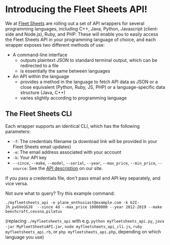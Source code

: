 # Introducing the Fleet Sheets API!

We at [Fleet Sheets](https://www.myfleetsheets.com/) are rolling out a set of API wrappers for several programming languages,
including C++, Java, Python, Javascript (client-side and Node.js), Ruby, and PHP. These will enable you to easily access the Fleet Sheets API
in your programming language of choice, and each wrapper exposes two different methods of use:

 * A command-line interface
   * outputs plaintext JSON to standard terminal output, which can be redirected to a file
   * is essentially the same between languages
 * An API within the language
   * provides a method in the language to fetch API data as JSON or a close equivalent (Python, Ruby, JS, PHP) or a language-specific data structure (Java, C++)
   * varies slightly according to programming language

## The Fleet Sheets CLI

Each wrapper supports an identical CLI, which has the following parameters:

 * `-f`: The credentials filename (a download link will be provided in your Fleet Sheets email updates)
 * `-e`: The email address associated with your account
 * `-k`: Your API key
 * `--since`, `--make`, `--model`, `--serial`, `--year`, `--max_price`, `--min_price`, `--source`: See the [API description](https://api.myfleetsheets.com/api/) on our site.

If you pass a credentials file, don't pass email and API key separately, and vice versa.

Not sure what to query? Try this example command:

`./myfleetsheets_api -e plane_enthusiast@example.com -k b2I-Jh_pvGVeGGJ8  --since 4d --max_price 10000000 --year 2012-2019 --make beechcraft,cessna,pilatus`

(replacing `./myfleetsheets_api` with e.g. `python myfleetsheets_api.py`, `java -jar MyFleetSheetsAPI.jar`, `node myfleetsheets_api_cli.js`, `ruby myfleetsheets_api.rb`,
or `php myfleetsheets_api.php`, depending on which language you use)
